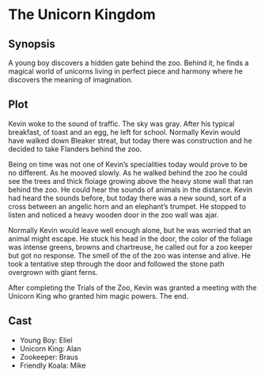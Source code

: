 # The Unicorn Kingdom

## Synopsis

A young boy discovers a hidden gate behind the zoo.
Behind it, he finds a magical world of unicorns living in perfect piece and harmony where he discovers the meaning of imagination.

## Plot

Kevin woke to the sound of traffic. The sky was gray.
After his typical breakfast, of toast and an egg, he left for school.
Normally Kevin would have walked down Bleaker streat, but today there was construction and he decided to take Flanders behind the zoo.

Being on time was not one of Kevin’s specialities today would prove to be no different.
As he mooved slowly.
As he walked behind the zoo he could see the trees and thick floiage growing above the heavy stone wall that ran behind the zoo. He could hear the sounds of animals in the distance.
Kevin had heard the sounds before, but today there was a new sound, sort of a cross between an angelic horn and an elephant’s trumpet.
He stopped to listen and noticed a heavy wooden door in the zoo wall was ajar.

Normally Kevin would leave well enough alone, but he was worried that an animal might escape.
He stuck his head in the door, the color of the foliage was intense greens, browns and chartreuse, he called out for a zoo keeper but got no response.
The smell of the of the zoo was intense and alive.
He took a tentative step through the door and followed the stone path overgrown with giant ferns.

After completing the Trials of the Zoo, Kevin was granted a meeting with the Unicorn King who granted him magic powers.
The end.

## Cast

* Young Boy: Eliel
* Unicorn King: Alan
* Zookeeper: Braus
* Friendly Koala: Mike
